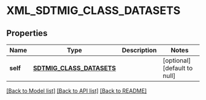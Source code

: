 # XML_SDTMIG_CLASS_DATASETS

## Properties
Name | Type | Description | Notes
------------ | ------------- | ------------- | -------------
**self** | [**SDTMIG_CLASS_DATASETS**](SdtmigClassDatasets.md) |  | [optional] [default to null]

[[Back to Model list]](../README.md#documentation-for-models) [[Back to API list]](../README.md#documentation-for-api-endpoints) [[Back to README]](../README.md)


